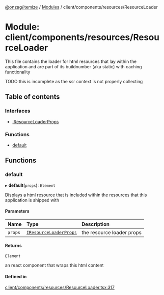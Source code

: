 [@onzag/itemize](../README.md) / [Modules](../modules.md) / client/components/resources/ResourceLoader

# Module: client/components/resources/ResourceLoader

This file contains the loader for html resources that lay within
the application and are part of its buildnumber (aka static) with caching
functionality

TODO this is incomplete as the ssr context is not properly collecting

## Table of contents

### Interfaces

- [IResourceLoaderProps](../interfaces/client_components_resources_ResourceLoader.IResourceLoaderProps.md)

### Functions

- [default](client_components_resources_ResourceLoader.md#default)

## Functions

### default

▸ **default**(`props`): `Element`

Displays a html resource that is included within the resources that this application
is shipped with

#### Parameters

| Name | Type | Description |
| :------ | :------ | :------ |
| `props` | [`IResourceLoaderProps`](../interfaces/client_components_resources_ResourceLoader.IResourceLoaderProps.md) | the resource loader props |

#### Returns

`Element`

an react component that wraps this html content

#### Defined in

[client/components/resources/ResourceLoader.tsx:317](https://github.com/onzag/itemize/blob/f2db74a5/client/components/resources/ResourceLoader.tsx#L317)
